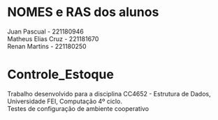 # NOMES e RAS dos alunos
Juan Pascual - 221180946\
Matheus Elias Cruz - 221181670\
Renan Martins - 221180250

# Controle_Estoque
Trabalho desenvolvido para a disciplina CC4652 - Estrutura de Dados, Universidade FEI, Computação 4º ciclo.\
Testes de configuração de ambiente cooperativo
